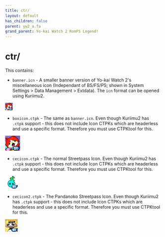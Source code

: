 ```yaml
---
title: ctr/
layout: default
has_children: false
parent: yw2_a.fa
grand_parent: Yo-kai Watch 2 RomFS Legend!
---
```

# ctr/
This contains:
* `banner.icn` - A smaller banner version of Yo-kai Watch 2's miscellaneous icon (Independant of BS/FS/PS; shown in System Settings > Data Management > Extdata). The `icn` format can be opened using Kuriimu2.

![banner.icn](banner.icn.png)
* `boxicon.ctpk` - The same as `banner.icn`. Even though Kuriimu2 has `.ctpk` support - this does not include Icon CTPKs which are headerless and use a specific format. Therefore you must use CTPKtool for this.

![boxicon.ctpk](boxicon.ctpk.png)
* `cecicon.ctpk` - The normal Streetpass Icon. Even though Kuriimu2 has `.ctpk` support - this does not include Icon CTPKs which are headerless and use a specific format. Therefore you must use CTPKtool for this.

![cecicon.ctpk](cecicon.ctpk.png)
* `cecicon2.ctpk` - The Pandanoko Streetpass Icon. Even though Kuriimu2 has `.ctpk` support - this does not include Icon CTPKs which are headerless and use a specific format. Therefore you must use CTPKtool for this.

![cecicon2.ctpk](cecicon2.ctpk.png)

